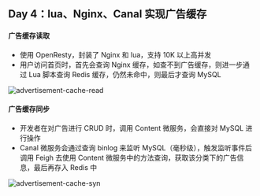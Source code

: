 

## Day 4：lua、Nginx、Canal 实现广告缓存

#### 广告缓存读取

-  使用 OpenResty，封装了 Nginx 和 lua，支持 10K 以上高并发
-  用户访问首页时，首先会查询 Nginx 缓存，如查不到广告缓存，则进一步通过 Lua 脚本查询 Redis 缓存，仍然未命中，则最后才查询 MySQL

![advertisement-cache-read](http://dylanguo.xyz/img/advertisement-cache-read.png)



#### 广告缓存同步

-  开发者在对广告进行 CRUD 时，调用 Content 微服务，会直接对 MySQL 进行操作
-  Canal 微服务会通过查询 binlog 来监听 MySQL（毫秒级），触发监听事件后调用 Feigh 去使用 Content 微服务中的方法查询，获取该分类下的广告信息，最后再存入 Redis 中

![advertisement-cache-syn](http://dylanguo.xyz/img/advertisement-cache-syn.png)
